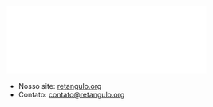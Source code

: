<img src="https://raw.githubusercontent.com/Retangulo-org/retangulo/refs/heads/main/retangulo-logotipo.png" alt="retangulo-logotipo" style="width:400px;"/>

- Nosso site: <a href="https://retangulo.org" target="_blank">retangulo.org</a>
- Contato: <a href="mailto:contato@retangulo.org" target="_blank">contato@retangulo.org</a>
